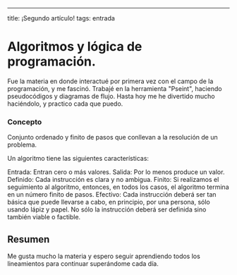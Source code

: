 ---
title: ¡Segundo artículo!
tags: entrada

# Algoritmos y lógica de programación.

Fue la materia en donde interactué por primera vez con el campo de la programación, y me fascinó. Trabajé en la herramienta "Pseint", haciendo pseudocódigos y diagramas de flujo. Hasta hoy me he divertido mucho haciéndolo, y practico cada que puedo.


### Concepto

Conjunto ordenado y finito de pasos que conllevan a la resolución de un problema.



Un algoritmo tiene las siguientes características:

Entrada: Entran cero o más valores.
Salida: Por lo menos produce un valor.
Definido: Cada instrucción es clara y no ambigua.
Finito: Si realizamos el seguimiento al algoritmo, entonces, en todos los casos, el algoritmo termina en un número finito de pasos.
Efectivo: Cada instrucción deberá ser tan básica que puede llevarse a cabo, en principio, por una persona, sólo usando lápiz y papel. No sólo la instrucción deberá ser definida sino también viable o factible.



## Resumen

Me gusta mucho la materia y espero seguir aprendiendo todos los lineamientos para continuar superándome cada día. 


